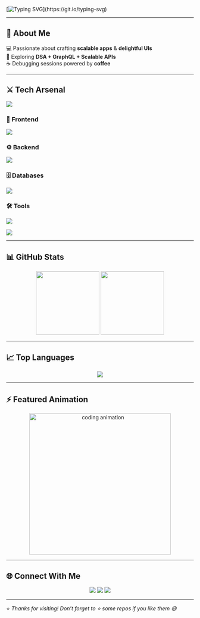 <!-- Typing Animation -->
[![Typing SVG](https://readme-typing-svg.herokuapp.com?font=Fira+Code&weight=600&size=25&pause=1000&color=6A5ACD&center=true&vCenter=true&width=600&lines=Hey+%F0%9F%91%8B+I'm+[Your+Name];Full+Stack+Developer;Open+Source+Enthusiast;Always+Learning+New+Things!)](https://git.io/typing-svg)

---

## 🚀 About Me  
💻 Passionate about crafting **scalable apps** & **delightful UIs**  
🎯 Exploring **DSA + GraphQL + Scalable APIs**  
☕ Debugging sessions powered by **coffee**  

---

## ⚔️ Tech Arsenal  

<img src="https://capsule-render.vercel.app/api?type=waving&color=0:6A5ACD,100:FF6B6B&height=120&section=header&text=My%20Skills&fontSize=35&fontColor=fff&animation=twinkling" />

### 🎨 Frontend
<p>
  <img src="https://skillicons.dev/icons?i=html,css,js,react,redux,tailwind,bootstrap" />
</p>

### ⚙️ Backend
<p>
  <img src="https://skillicons.dev/icons?i=python,django,nodejs,dotnet" />
</p>

### 🗄️ Databases
<p>
  <img src="https://skillicons.dev/icons?i=mysql,mongodb" />
</p>

### 🛠️ Tools
<p>
  <img src="https://skillicons.dev/icons?i=git,github,vscode" />
</p>

<img src="https://capsule-render.vercel.app/api?type=waving&color=0:FF6B6B,100:6A5ACD&height=120&section=footer&animation=twinkling" />

---

## 📊 GitHub Stats  
<div align="center">

<img src="https://github-readme-stats.vercel.app/api?username=YOURUSERNAME&show_icons=true&theme=tokyonight&hide_border=true" height="170" />  
<img src="https://streak-stats.demolab.com?user=YOURUSERNAME&theme=tokyonight&hide_border=true" height="170" />  

</div>

---

## 📈 Top Languages
<p align="center">
  <img src="https://github-readme-stats.vercel.app/api/top-langs/?username=YOURUSERNAME&layout=compact&theme=tokyonight&hide_border=true" />
</p>

---

## ⚡ Featured Animation  
<p align="center">
  <img src="https://media.giphy.com/media/qgQUggAC3Pfv687qPC/giphy.gif" width="380" alt="coding animation"/>
</p>

---

## 🌐 Connect With Me  
<p align="center">
  <a href="https://linkedin.com/in/YOURUSERNAME"><img src="https://img.shields.io/badge/LinkedIn-6A5ACD?style=for-the-badge&logo=linkedin&logoColor=white" /></a>
  <a href="mailto:youremail@example.com"><img src="https://img.shields.io/badge/Email-FF6B6B?style=for-the-badge&logo=gmail&logoColor=white" /></a>
  <a href="https://yourportfolio.com"><img src="https://img.shields.io/badge/Portfolio-000000?style=for-the-badge&logo=vercel&logoColor=white" /></a>
</p>

---

⭐ *Thanks for visiting! Don’t forget to ⭐ some repos if you like them 😃*

